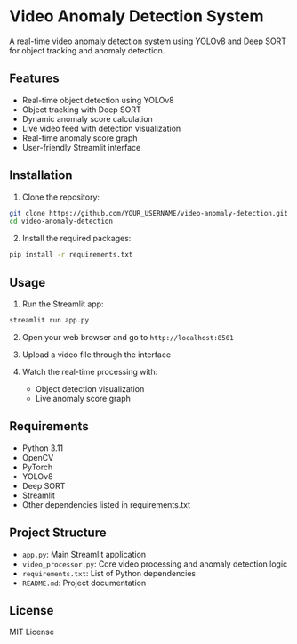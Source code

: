 # Video Anomaly Detection System

A real-time video anomaly detection system using YOLOv8 and Deep SORT for object tracking and anomaly detection.

## Features

- Real-time object detection using YOLOv8
- Object tracking with Deep SORT
- Dynamic anomaly score calculation
- Live video feed with detection visualization
- Real-time anomaly score graph
- User-friendly Streamlit interface

## Installation

1. Clone the repository:
```bash
git clone https://github.com/YOUR_USERNAME/video-anomaly-detection.git
cd video-anomaly-detection
```

2. Install the required packages:
```bash
pip install -r requirements.txt
```

## Usage

1. Run the Streamlit app:
```bash
streamlit run app.py
```

2. Open your web browser and go to `http://localhost:8501`

3. Upload a video file through the interface

4. Watch the real-time processing with:
   - Object detection visualization
   - Live anomaly score graph

## Requirements

- Python 3.11
- OpenCV
- PyTorch
- YOLOv8
- Deep SORT
- Streamlit
- Other dependencies listed in requirements.txt

## Project Structure

- `app.py`: Main Streamlit application
- `video_processor.py`: Core video processing and anomaly detection logic
- `requirements.txt`: List of Python dependencies
- `README.md`: Project documentation

## License

MIT License
